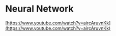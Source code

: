 # Neural Network

[https://www.youtube.com/watch?v=aircAruvnKk](https://www.youtube.com/watch?v=aircAruvnKk)

